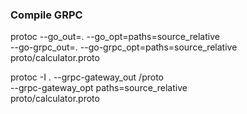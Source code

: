 ### Compile GRPC
protoc --go_out=. --go_opt=paths=source_relative \
       --go-grpc_out=. --go-grpc_opt=paths=source_relative \
       proto/calculator.proto

protoc -I . --grpc-gateway_out /proto \
    --grpc-gateway_opt paths=source_relative \
    proto/calculator.proto